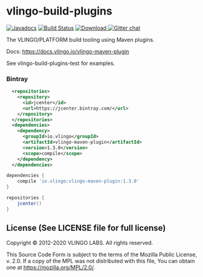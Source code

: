# vlingo-build-plugins


[![Javadocs](http://javadoc.io/badge/io.vlingo/vlingo-maven-plugin.svg?color=brightgreen)](http://javadoc.io/doc/io.vlingo/vlingo-maven-plugin) [![Build Status](https://travis-ci.org/vlingo/vlingo-maven-plugin-test.svg?branch=master)](https://travis-ci.org/vlingo/vlingo-maven-plugin-test) [ ![Download](https://api.bintray.com/packages/vlingo/vlingo-platform-java/vlingo-maven-plugin/images/download.svg) ](https://bintray.com/vlingo/vlingo-platform-java/vlingo-maven-plugin/_latestVersion) [![Gitter chat](https://badges.gitter.im/gitterHQ/gitter.png)](https://gitter.im/vlingo-platform-java/community)

The VLINGO/PLATFORM build tooling using Maven plugins.

Docs: https://docs.vlingo.io/vlingo-maven-plugin

See vlingo-build-plugins-test for examples.

### Bintray

```xml
  <repositories>
    <repository>
      <id>jcenter</id>
      <url>https://jcenter.bintray.com/</url>
    </repository>
  </repositories>
  <dependencies>
    <dependency>
      <groupId>io.vlingo</groupId>
      <artifactId>vlingo-maven-plugin</artifactId>
      <version>1.3.0</version>
      <scope>compile</scope>
    </dependency>
  </dependencies>
```

```gradle
dependencies {
    compile 'io.vlingo:vlingo-maven-plugin:1.3.0'
}

repositories {
    jcenter()
}
```

License (See LICENSE file for full license)
-------------------------------------------
Copyright © 2012-2020 VLINGO LABS. All rights reserved.

This Source Code Form is subject to the terms of the
Mozilla Public License, v. 2.0. If a copy of the MPL
was not distributed with this file, You can obtain
one at https://mozilla.org/MPL/2.0/.
